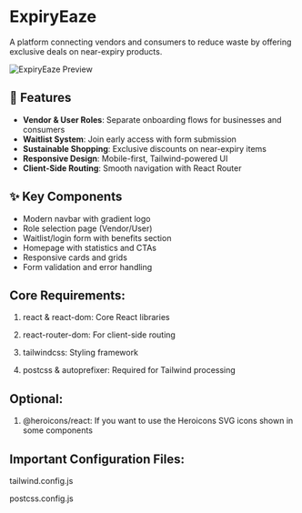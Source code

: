 # ExpiryEaze

A platform connecting vendors and consumers to reduce waste by offering exclusive deals on near-expiry products.

![ExpiryEaze Preview](https://via.placeholder.com/800x400.png?text=ExpiryEaze+Screenshot) <!-- Add real screenshot later -->

## 🚀 Features

- **Vendor & User Roles**: Separate onboarding flows for businesses and consumers
- **Waitlist System**: Join early access with form submission
- **Sustainable Shopping**: Exclusive discounts on near-expiry items
- **Responsive Design**: Mobile-first, Tailwind-powered UI
- **Client-Side Routing**: Smooth navigation with React Router

## ✨ Key Components

- Modern navbar with gradient logo
- Role selection page (Vendor/User)
- Waitlist/login form with benefits section
- Homepage with statistics and CTAs
- Responsive cards and grids
- Form validation and error handling

## Core Requirements:

1) react & react-dom: Core React libraries

2) react-router-dom: For client-side routing

3) tailwindcss: Styling framework

4) postcss & autoprefixer: Required for Tailwind processing

## Optional:

1) @heroicons/react: If you want to use the Heroicons SVG icons shown in some components

## Important Configuration Files:

tailwind.config.js

postcss.config.js
  
